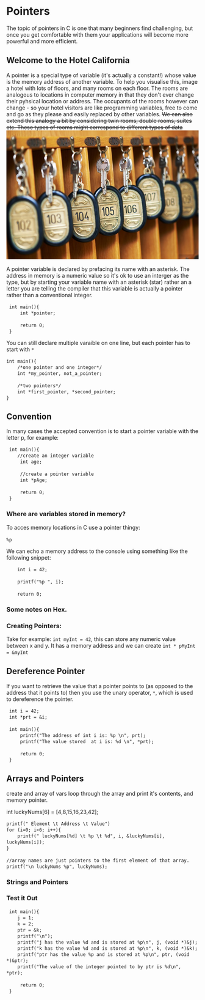 # Pointers 

The topic of pointers in C is one that many beginners find challenging, but once you get comfortable with them your applications will become more powerful and more efficient. 

## Welcome to the Hotel California

A pointer is a special type of variable (it's actually a constant!) whose value is the memory address of another variable. To help you visualise this, image a hotel with lots of floors, and many rooms on each floor. The rooms are analogous to locations in computer memory in that they don't ever change their pyhsical location or address. The occupants of the rooms however can change - so your hotel visitors are like programming variables, free to come and go as they please and easily replaced by other variables. ~~We can also extend this analogy a bit by considering twin rooms, double rooms, suites etc. These types of rooms might correspond to different types of data~~
![Pointers](images/keys.jpg "Pointers")


A pointer variable is declared by prefacing its name with an asterisk. The address in memory is a numeric value so it's ok to use an interger as the type, but by starting your variable name with an asterisk (star) rather an a letter you are telling the compiler that this variable is actually a pointer rather than a conventional integer. 


```
 int main(){
     int *pointer;
     
     return 0;
 }
```

You can still declare multiple varaible on one line, but each pointer has to start with `*`

```
int main(){
    /*one pointer and one integer*/
    int *my_pointer, not_a_pointer;

    /*two pointers*/
    int *first_pointer, *second_pointer;
}
```

## Convention

In many cases the accepted convention is to start a pointer variable with the letter p, for example:

```
 int main(){
    //create an integer variable
     int age;

     //create a pointer variable
     int *pAge;
    
     return 0;
 }
```



### Where are variables stored in memory?

To acces memory locations in C use a pointer thingy:

`%p`

We can echo a memory address to the console using something like the following snippet:

```
    int i = 42;

    printf("%p ", i);

    return 0;

```

### Some notes on Hex.


### Creating Pointers:

Take for example: `int myInt = 42`, this can store any numeric value between x and y. It has a memory address and we can create `int * pMyInt = &myInt`


## Dereference Pointer

If you want to retrieve the value that a pointer points to (as opposed to the address that it points to) then you use the unary operator, `*`, which is used to dereference the pointer.

```
 int i = 42;
 int *prt = &i;

 int main(){
     printf("The address of int i is: %p \n", prt);
     printf("The value stored  at i is: %d \n", *prt);
     
     return 0;
 }

```


## Arrays and Pointers
 create and array of vars
 loop through the array and print it's contents, and memory pointer.

 int luckyNums[6] = [4,8,15,16,23,42];

    printf(" Element \t Address \t Value")
    for (i=0; i<6; i++){
        printf(" luckyNums[%d] \t %p \t %d", i, &luckyNums[i], luckyNums[i]);
    }

    //array names are just pointers to the first element of that array.
    printf("\n luckyNums %p", luckyNums);


### Strings and Pointers

<!-- A character array has a constant address in memory, this means that once it has been assigned a value it can not be reassigned during program exectuion. (i.e. you can never have your char array on the left sign of the = sign).
However, using a pointer to the array (which is a variable) we can assign new values.  -->

### Test it Out

```
 int main(){
    j = 1;
    k = 2;
    ptr = &k;
    printf("\n");
    printf("j has the value %d and is stored at %p\n", j, (void *)&j);
    printf("k has the value %d and is stored at %p\n", k, (void *)&k);
    printf("ptr has the value %p and is stored at %p\n", ptr, (void *)&ptr);
    printf("The value of the integer pointed to by ptr is %d\n", *ptr);
     
     return 0;
 }

```
